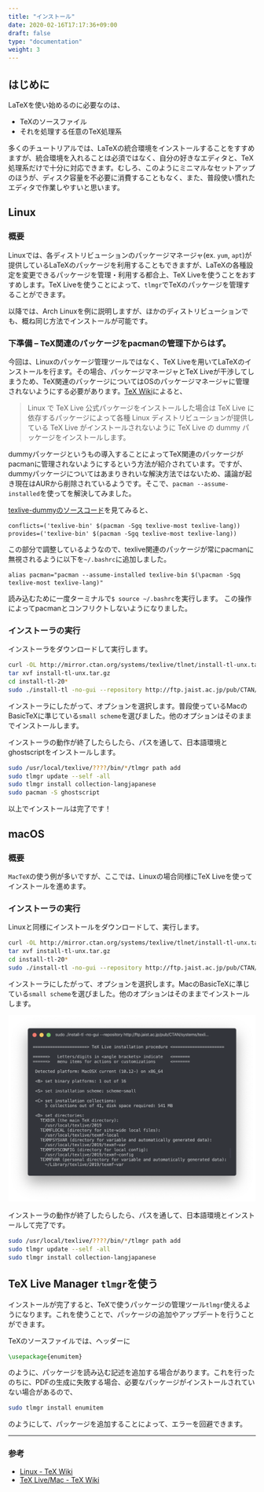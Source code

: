```yaml
---
title: "インストール"
date: 2020-02-16T17:17:36+09:00
draft: false
type: "documentation"
weight: 3
---
```


## はじめに

LaTeXを使い始めるのに必要なのは、

- TeXのソースファイル
- それを処理する任意のTeX処理系

多くのチュートリアルでは、LaTeXの統合環境をインストールすることをすすめますが、統合環境を入れることは必須ではなく、自分の好きなエディタと、TeX処理系だけで十分に対応できます。むしろ、このようにミニマルなセットアップのほうが、ディスク容量を不必要に消費することもなく、また、普段使い慣れたエディタで作業しやすいと思います。

## Linux

### 概要

Linuxでは、各ディストリビューションのパッケージマネージャ(ex. `yum`, `apt`)が提供しているLaTeXのパッケージを利用することもできますが、LaTeXの各種設定を変更できるパッケージを管理・利用する都合上、TeX Liveを使うことをおすすめします。TeX Liveを使うことによって、`tlmgr`でTeXのパッケージを管理することができます。

以降では、Arch Linuxを例に説明しますが、ほかのディストリビューションでも、概ね同じ方法でインストールが可能です。

### 下準備 – TeX関連のパッケージをpacmanの管理下からはず。

今回は、Linuxのパッケージ管理ツールではなく、TeX Liveを用いてLaTeXのインストールを行ます。その場合、パッケージマネージャとTeX Liveが干渉してしまうため、TeX関連のパッケージについてはOSのパッケージマネージャに管理されないようにする必要があります。[TeX Wiki](https://texwiki.texjp.org/?texlive-dummy#archlinux)によると、

> Linux で TeX Live 公式パッケージをインストールした場合は TeX Live に依存するパッケージによって各種 Linux ディストリビューションが提供している TeX Live がインストールされないように TeX Live の dummy パッケージをインストールします。

dummyパッケージというもの導入することによってTeX関連のパッケージがpacmanに管理されないようにするという方法が紹介されています。ですが、dummyパッケージについてはあまりきれいな解決方法ではないため、議論が起き現在はAURから削除されているようです。そこで、`pacman --assume-installed`を使ってを解決してみました。

[texlive-dummyのソースコード](https://github.com/zhou13/aur/blob/master/texlive-dummy/PKGBUILD)を見てみると、

```:PKGBUILD
conflicts=('texlive-bin' $(pacman -Sgq texlive-most texlive-lang))
provides=('texlive-bin' $(pacman -Sgq texlive-most texlive-lang))
```
この部分で調整しているようなので、texlive関連のパッケージが常にpacmanに無視されるように以下を`~/.bashrc`に追加しました。

```
alias pacman="pacman --assume-installed texlive-bin $(\pacman -Sgq texlive-most texlive-lang)"
```
読み込むために一度ターミナルで`$ source ~/.bashrc`を実行します。
この操作によってpacmanとコンフリクトしないようになりました。

### インストーラの実行

インストーラをダウンロードして実行します。

```bash
curl -OL http://mirror.ctan.org/systems/texlive/tlnet/install-tl-unx.tar.gz
tar xvf install-tl-unx.tar.gz
cd install-tl-20*
sudo ./install-tl -no-gui --repository http://ftp.jaist.ac.jp/pub/CTAN/systems/texlive/tlnet/
```

インストーラにしたがって、オプションを選択します。普段使っているMacのBasicTeXに準じている`small scheme`を選びました。他のオプションはそのままでインストールします。

インストーラの動作が終了したらしたら、パスを通して、日本語環境とghostscriptをインストールします。

```bash
sudo /usr/local/texlive/????/bin/*/tlmgr path add
sudo tlmgr update --self -all
sudo tlmgr install collection-langjapanese
sudo pacman -S ghostscript
```

以上でインストールは完了です！


## macOS

### 概要

`MacTeX`の使う例が多いですが、ここでは、Linuxの場合同様にTeX Liveを使ってインストールを進めます。

### インストーラの実行

Linuxと同様にインストールをダウンロードして、実行します。

```bash
curl -OL http://mirror.ctan.org/systems/texlive/tlnet/install-tl-unx.tar.gz
tar xvf install-tl-unx.tar.gz
cd install-tl-20*
sudo ./install-tl -no-gui --repository http://ftp.jaist.ac.jp/pub/CTAN/systems/texlive/tlnet/
```

インストーラにしたがって、オプションを選択します。MacのBasicTeXに準じている`small scheme`を選びました。他のオプションはそのままでインストールします。

![インストーラ画面](tex-installer.png)

インストーラの動作が終了したらしたら、パスを通して、日本語環境とインストールして完了です。

```bash
sudo /usr/local/texlive/????/bin/*/tlmgr path add
sudo tlmgr update --self -all
sudo tlmgr install collection-langjapanese
```


## TeX Live Manager `tlmgr`を使う

インストールが完了すると、TeXで使うパッケージの管理ツール`tlmgr`使えるようになります。これを使うことで、パッケージの追加やアップデートを行うことができます。

TeXのソースファイルでは、ヘッダーに

```latex
\usepackage{enumitem}
```

のように、パッケージを読み込む記述を追加する場合があります。これを行ったのちに、PDFの生成に失敗する場合、必要なパッケージがインストールされていない場合があるので、

```bash
sudo tlmgr install enumitem
```

のようにして、パッケージを追加することによって、エラーを回避できます。

---

### 参考

- [Linux - TeX Wiki](https://texwiki.texjp.org/?Linux#texliveinstall)
- [TeX Live/Mac - TeX Wiki](https://texwiki.texjp.org/?TeX%20Live%2FMac#texlive-install-official)
